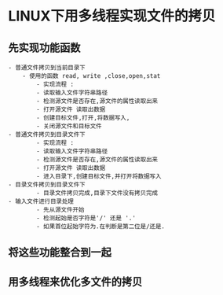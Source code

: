 # LINUX下用多线程实现文件的拷贝

## 先实现功能函数

    - 普通文件拷贝到当前目录下
        - 使用的函数 read, write ,close,open,stat
            - 实现流程 : 
            - 读取输入文件字符串路径
            - 检测源文件是否存在,源文件的属性读取出来
            - 打开源文件 读取出数据 
            - 创建目标文件,打开,将数据写入,
            - 关闭源文件和目标文件
    - 普通文件拷贝到目录文件下
            - 实现流程 : 
            - 读取输入文件字符串路径
            - 检测源文件是否存在,源文件的属性读取出来
            - 打开源文件 读取出数据 
            - 进入目录下,创建目标文件,并打开将数据写入
    - 目录文件拷贝到目录文件下
            - 目录文件拷贝完成,目录下文件没有拷贝完成
    - 输入文件进行目录处理
            - 先从源文件开始
            - 检测起始是否字符是'/' 还是 '.'
            - 如果首位起始字符为.在判断是第二位是/还是.

## 将这些功能整合到一起

## 用多线程来优化多文件的拷贝
